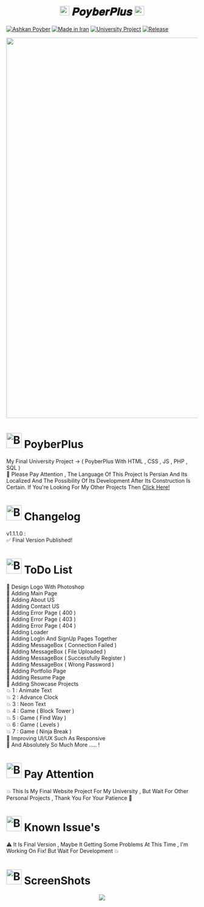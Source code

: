 <h1 align="center">
      <img src="https://emoji.discord.st/emojis/768b108d-274f-4f44-a634-8477b16efce7.gif" width="25">
    𝑷𝒐𝒚𝒃𝒆𝒓𝑷𝒍𝒖𝒔
      <img src="https://emoji.discord.st/emojis/768b108d-274f-4f44-a634-8477b16efce7.gif" width="25">
</h1>


[![Ashkan Poyber](https://img.shields.io/badge/Ashkan-Poyber-e4181c.svg?labelColor=0000ff)](#)
[![Made in Iran](https://img.shields.io/badge/made_in-iran-ffd700.svg?labelColor=0057b7)](https://github.com/AshkanPoyber)
[![University Project](https://img.shields.io/badge/University-Project-e4181c.svg?labelColor=0000ff)](#)
[![Release](https://img.shields.io/github/release/AshkanPoyber/PoyLearn.svg)](https://github.com/AshkanPoyber/PoyLearn/releases)

<img src="https://camo.githubusercontent.com/4dc0fe2eed91de66e49f7cbf4ea75d6e376dad47c228653dc447f322411dfb23/68747470733a2f2f63646e2e6a7364656c6976722e6e65742f67682f657279616a662f7475406d61696e2f696d672f696d6167655f32303234303432305f3231343430382e676966" width="1000">

# <img src="https://raw.githubusercontent.com/Tarikul-Islam-Anik/Animated-Fluent-Emojis/master/Emojis/Symbols/Bubbles.png" alt="Bubbles" width="40" height="40" /> PoyberPlus
My Final University Project -> ( PoyberPlus With HTML , CSS , JS , PHP , SQL ) 
<br>
🛑 Please Pay Attention , The Language Of This Project Is Persian And Its Localized And The Possibility Of Its Development After Its Construction Is Certain. If You're Looking For My Other Projects Then [Click Here!](https://github.com/AshkanPoyber?tab=repositories)

# <img src="https://raw.githubusercontent.com/Tarikul-Islam-Anik/Animated-Fluent-Emojis/master/Emojis/Symbols/Bubbles.png" alt="Bubbles" width="40" height="40" /> Changelog
v1.1.1.0 : <br>
✅ Final Version Published!
# <img src="https://raw.githubusercontent.com/Tarikul-Islam-Anik/Animated-Fluent-Emojis/master/Emojis/Symbols/Bubbles.png" alt="Bubbles" width="40" height="40" /> ToDo List
💢 Design Logo With Photoshop
<br>
💢 Adding Main Page
<br>
💢 Adding About US
<br>
💢 Adding Contact US
<br>
💢 Adding Error Page ( 400 )
<br>
💢 Adding Error Page ( 403 )
<br>
💢 Adding Error Page ( 404 )
<br>
💢 Adding Loader
<br>
💢 Adding LogIn And SignUp Pages Together
<br>
💢 Adding MessageBox ( Connection Failed )
<br>
💢 Adding MessageBox ( File Uploaded )
<br>
💢 Adding MessageBox ( Successfully Register )
<br>
💢 Adding MessageBox ( Wrong Password )
<br>
💢 Adding Portfolio Page 
<br>
💢 Adding Resume Page
<br>
💢 Adding Showcase Projects
    <br>
   💥 1 : Animate Text
    <br>
   💥 2 : Advance Clock
    <br>
   💥 3 : Neon Text
    <br>
   💥 4 : Game ( Block Tower )
    <br>
   💥 5 : Game ( Find Way )
    <br>
   💥 6 : Game ( Levels )
    <br>
   💥 7 : Game ( Ninja Break )  
    💢 Improving UI/UX Such As Responsive 
    <br>
    💢 And Absolutely So Much More ..... !



# <img src="https://raw.githubusercontent.com/Tarikul-Islam-Anik/Animated-Fluent-Emojis/master/Emojis/Symbols/Bubbles.png" alt="Bubbles" width="40" height="40" /> Pay Attention
💥 This Is My Final Website Project For My University , But Wait For Other Personal Projects , Thank You For Your Patience 🌹

# <img src="https://raw.githubusercontent.com/Tarikul-Islam-Anik/Animated-Fluent-Emojis/master/Emojis/Symbols/Bubbles.png" alt="Bubbles" width="40" height="40" /> Known Issue's
⚠ It Is Final Version , Maybe It Getting Some Problems At This Time , I'm Working On Fix! But Wait For Development
💥


# <img src="https://raw.githubusercontent.com/Tarikul-Islam-Anik/Animated-Fluent-Emojis/master/Emojis/Symbols/Bubbles.png" alt="Bubbles" width="40" height="40" /> ScreenShots


<p align="center">
  <img src="https://capsule-render.vercel.app/api?type=waving&color=fd0006&height=65&section=footer"/>
</p>



